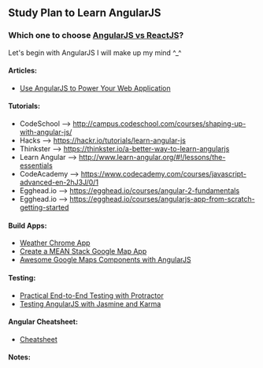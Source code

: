 ## Study Plan to Learn AngularJS

### Which one to choose [AngularJS vs ReactJS](https://www.codementor.io/codementorteam/tutorials/react-vs-angular-2-comparison-beginners-guide-lvz5710ha)?

Let's begin with AngularJS I will make up my mind ^_^

#### Articles:
- [Use AngularJS to Power Your Web Application](https://www.yearofmoo.com/2012/08/use-angularjs-to-power-your-web-application.html)

#### Tutorials:

- CodeSchool --> http://campus.codeschool.com/courses/shaping-up-with-angular-js/
- Hacks --> https://hackr.io/tutorials/learn-angular-js
- Thinkster --> https://thinkster.io/a-better-way-to-learn-angularjs
- Learn Angular --> http://www.learn-angular.org/#!/lessons/the-essentials
- CodeAcademy --> https://www.codecademy.com/courses/javascript-advanced-en-2hJ3J/0/1
- Egghead.io --> https://egghead.io/courses/angular-2-fundamentals
- Egghead.io --> https://egghead.io/courses/angularjs-app-from-scratch-getting-started


#### Build Apps:
- [Weather Chrome App](http://www.ng-newsletter.com/posts/chrome-apps-on-angular.html)
- [Create a MEAN Stack Google Map App](https://scotch.io/tutorials/making-mean-apps-with-google-maps-part-i)
- [Awesome Google Maps Components with AngularJS](http://wbyoko.co/angularjs/angularjs-google-maps-components.html)

#### Testing:
- [Practical End-to-End Testing with Protractor](http://www.ng-newsletter.com/posts/practical-protractor.html)
- [Testing AngularJS with Jasmine and Karma](https://scotch.io/tutorials/testing-angularjs-with-jasmine-and-karma-part-1)

#### Angular Cheatsheet:
- [Cheatsheet](https://www.cheatography.com/proloser/cheat-sheets/angularjs/)

#### Notes:

